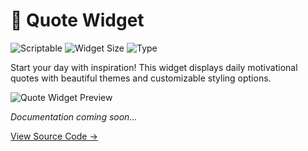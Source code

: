 # 💭 Quote Widget

![Scriptable](https://img.shields.io/badge/Scriptable-Compatible-purple)
![Widget Size](https://img.shields.io/badge/Supports-Medium-blue)
![Type](https://img.shields.io/badge/Type-Inspirational-yellow)

Start your day with inspiration! This widget displays daily motivational quotes with beautiful themes and customizable styling options.

![Quote Widget Preview](https://raw.githubusercontent.com/rushhiii/Scriptable-IOSWidgets/main/.src/quotes/quote_showcase_1.png)

*Documentation coming soon...*

[View Source Code →](https://github.com/rushhiii/Scriptable-IOSWidgets/blob/main/Quote%20Widget/MyQuotes.js)
